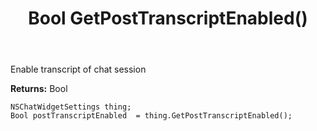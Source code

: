 ﻿---
uid: crmscript_ref_NSChatWidgetSettings_GetPostTranscriptEnabled
title: Bool GetPostTranscriptEnabled()
intellisense: NSChatWidgetSettings.GetPostTranscriptEnabled
keywords: NSChatWidgetSettings, GetPostTranscriptEnabled
so.topic: reference
---

Enable transcript of chat session

**Returns:** Bool


```crmscript
NSChatWidgetSettings thing;
Bool postTranscriptEnabled  = thing.GetPostTranscriptEnabled();
```


